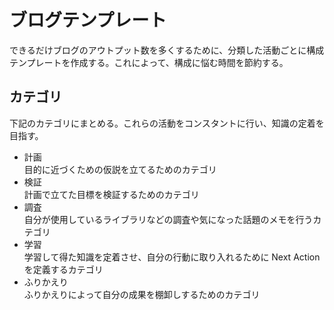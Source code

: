 # ブログテンプレート

できるだけブログのアウトプット数を多くするために、分類した活動ごとに構成テンプレートを作成する。これによって、構成に悩む時間を節約する。

## カテゴリ

下記のカテゴリにまとめる。これらの活動をコンスタントに行い、知識の定着を目指す。

- 計画  
  目的に近づくための仮説を立てるためのカテゴリ
- 検証  
  計画で立てた目標を検証するためのカテゴリ
- 調査  
  自分が使用しているライブラリなどの調査や気になった話題のメモを行うカテゴリ
- 学習  
  学習して得た知識を定着させ、自分の行動に取り入れるために Next Action を定義するカテゴリ
- ふりかえり  
  ふりかえりによって自分の成果を棚卸しするためのカテゴリ
